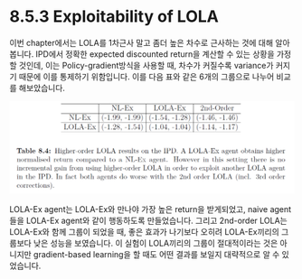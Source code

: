 # 8.5.3 Exploitability of LOLA

 이번 chapter에서는 LOLA를 1차근사 말고 좀더 높은 차수로 근사하는 것에 대해 알아봅니다. IPD에서 정확한 expected discounted return을 계산할 수 있는 상황을 가정할 것인데, 이는 Policy-gradient방식을 사용할 때, 차수가 커질수록 variance가 커지기 때문에 이를 통제하기 위함입니다. 이를 다음 표와 같은 6개의 그룹으로 나누어 비교를 해보았습니다.

![](../../../.gitbook/assets/marl_31.png)

 LOLA-Ex agent는 LOLA-Ex와 만나야 가장 높은 return을 받게되었고, naive agent들을 LOLA-Ex agent와 같이 행동하도록 만들었습니다. 그리고 2nd-order LOLA는 LOLA-Ex와 함께 그룹이 되었을 때, 좋은 효과가 나기보다 오히려 LOLA-Ex끼리의 그룹보다 낮은 성능을 보였습니다. 이 실험이 LOLA끼리의 그룹이 절대적이라는 것은 아니지만 gradient-based learning을 할 때도 어떤 결과를 보일지 대략적으로 알 수 있었습니다.

 

